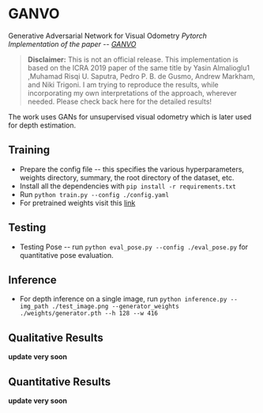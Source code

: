 # GANVO
Generative Adversarial Network for Visual Odometry
*Pytorch Implementation of the paper -- [GANVO](https://arxiv.org/pdf/1809.05786.pdf)*

> **Disclaimer:** This is not an official release. This implementation is based on the ICRA 2019 paper of the same title by Yasin Almalioglu1
,Muhamad Risqi U. Saputra, Pedro P. B. de Gusmo, Andrew Markham, and Niki Trigoni. I am trying to reproduce the results, while incorporating my own interpretations of the approach, wherever needed. Please check back here for the detailed results!


The work uses GANs for unsupervised visual odometry which is later used for depth estimation.


## Training
- Prepare the config file -- this specifies the various hyperparameters, weights directory, summary, the root directory of the dataset, etc.
- Install all the dependencies with `pip install -r requirements.txt`
- Run `python train.py --config ./config.yaml`
- For pretrained weights visit this [link](#)

## Testing
- Testing Pose -- run `python eval_pose.py --config ./eval_pose.py` for quantitative pose evaluation.

## Inference
- For depth inference on a single image, run `python inference.py --img_path ./test_image.png --generator_weights ./weights/generator.pth --h 128 --w 416`
## Qualitative Results
**update very soon**
## Quantitative Results
**update very soon**
